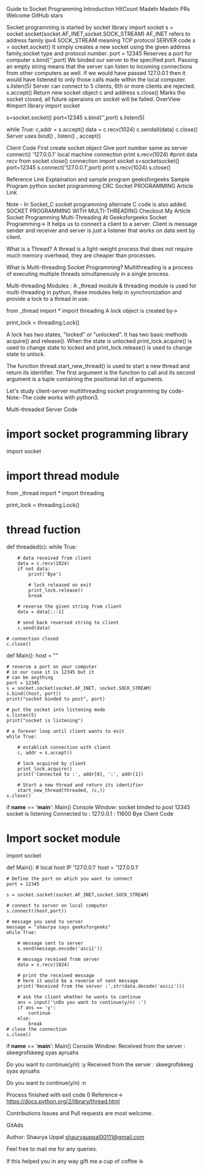 Guide to Socket Programming Introduction
HitCount MadeIn MadeIn PRs Welcome GitHub stars

Socket programming is started by socket library
import socket
s = socket.socket(socket.AF_INET,socket.SOCK_STREAM)
AF_INET refers to address family ipv4
SOCK_STREAM meaning TCP protocol
SERVER code
s = socket.socket()
It simply creates a new socket using the given address family,socket type and protocol number.
port = 12345
Reserves a port for computer
s.bind('',port)
We binded our server to the specified port. Passing an empty string means that the server can listen to incoming connections from other computers as well. If we would have passed 127.0.0.1 then it would have listened to only those calls made within the local computer.
s.listen(5)
Server can connect to 5 clients, 6th or more clients are rejected.
s.accept()
Return new socket object c and address
s.close()
Marks the socket closed, all future operaions on socket will be failed.
OverView
#import library
import socket

s=socket.socket()
port=12345
s.bind('',port)
s.listen(5)

while True:
 c,addr = s.accept()
 data = c.recv(1024)
 c.sendall(data)
c.close()
Server uses bind() , listen() , accept()

Client Code
First create socket object
Give port number same as server
connect() '127.0.0.1' local machine connection
print s.recv(1024) #print data recv from socket
close() connection
 import socket
 s=socketsocket()
 port=12345
 s.connect('127.0.0.1',port)
 print s.recv(1024)
 s.close()


Reference Link
Explaination and sample program geeksforgeeks
Sample Program python socket programming
CRC Socket PROGRAMMING
Article Link



Note - In Socket_C socket programming alternate C code is also added.
SOCKET PROGRAMMING WITH MULTI-THREADING
Checkout My Article Socket Programming Multi-Threading At Geeksforgeeks
Socket Programming->
It helps us to connect a client to a server. Client is message sender and receiver and server is just a listener that works on data sent by client.

What is a Thread?
A thread is a light-weight process that does not require much memory overhead, they are cheaper than processes.

What is Multi-threading Socket Programming?
Multithreading is a process of executing multiple threads simultaneously in a single process.

Multi-threading Modules : 
A _thread module & threading module is used for multi-threading in python, these modules help in synchronization and provide a lock to a thread in use.

from _thread import *
import threading
A lock object is created by->

print_lock = threading.Lock()

A lock has two states, "locked" or "unlocked". It has two basic methods acquire() and release(). When the state is unlocked print_lock.acquire() is used to change state to locked and print_lock.release() is used to change state to unlock.

The function thread.start_new_thread() is used to start a new thread and return its identifier. The first argument is the function to call and its second argument is a tuple containing the positional list of arguments.

Let's study client-server multithreading socket programming by code-
Note:-The code works with python3.

Multi-threaded Server Code
# import socket programming library
import socket

# import thread module
from _thread import *
import threading

print_lock = threading.Lock()

# thread fuction
def threaded(c):
    while True:

        # data received from client
        data = c.recv(1024)
        if not data:
            print('Bye')

            # lock released on exit
            print_lock.release()
            break

        # reverse the given string from client
        data = data[::-1]

        # send back reversed string to client
        c.send(data)

    # connection closed
    c.close()


def Main():
    host = ""

    # reverse a port on your computer
    # in our case it is 12345 but it
    # can be anything
    port = 12345
    s = socket.socket(socket.AF_INET, socket.SOCK_STREAM)
    s.bind((host, port))
    print("socket binded to post", port)

    # put the socket into listening mode
    s.listen(5)
    print("socket is listening")

    # a forever loop until client wants to exit
    while True:

        # establish connection with client
        c, addr = s.accept()

        # lock acquired by client
        print_lock.acquire()
        print('Connected to :', addr[0], ':', addr[1])

        # Start a new thread and return its identifier
        start_new_thread(threaded, (c,))
    s.close()


if __name__ == '__main__':
    Main()
Console Window:
socket binded to post 12345
socket is listening
Connected to : 127.0.0.1 : 11600
Bye
Client Code
# Import socket module
import socket


def Main():
    # local host IP '127.0.0.1'
    host = '127.0.0.1'

    # Define the port on which you want to connect
    port = 12345

    s = socket.socket(socket.AF_INET,socket.SOCK_STREAM)

    # connect to server on local computer
    s.connect((host,port))

    # message you send to server
    message = "shaurya says geeksforgeeks"
    while True:

        # message sent to server
        s.send(message.encode('ascii'))

        # messaga received from server
        data = s.recv(1024)

        # print the received message
        # here it would be a reverse of sent message
        print('Received from the server :',str(data.decode('ascii')))

        # ask the client whether he wants to continue
        ans = input('\nDo you want to continue(y/n) :')
        if ans == 'y':
            continue
        else:
            break
    # close the connection
    s.close()

if __name__ == '__main__':
    Main()
Console Window:
Received from the server : skeegrofskeeg syas ayruahs

Do you want to continue(y/n) :y
Received from the server : skeegrofskeeg syas ayruahs

Do you want to continue(y/n) :n

Process finished with exit code 0
Reference->
https://docs.python.org/2/library/thread.html

Contributions
Issues and Pull requests are most welcome.

GitAds

Author:
Shaurya Uppal
shauryauppal00111@gmail.com

Feel free to mail me for any queries.

If this helped you in any way gift me a cup of coffee ☕